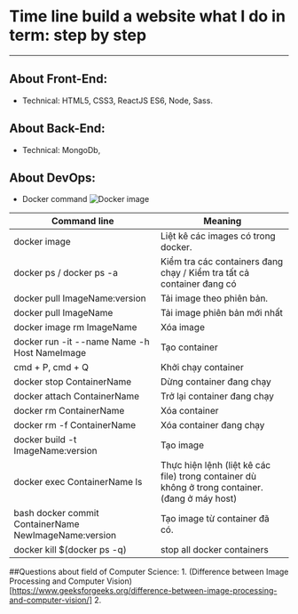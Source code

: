 # Time line build a website what I do in term: step by step
---
## About Front-End:

-   Technical: HTML5, CSS3, ReactJS ES6, Node, Sass.

## About Back-End:
-   Technical: MongoDb,
## About DevOps:
- Docker command
![Docker image](https://github.com/docker/compose/raw/v2/logo.png?raw=true)

| Command line                                          | Meaning                                                                                         |
| ----------------------------------------------------- | ----------------------------------------------------------------------------------------------- |
| docker image                                          | Liệt kê các images có trong docker.                                                             |
| docker ps / docker ps -a                              | Kiểm tra các containers đang chạy / Kiểm tra tất cả container đang có                           |
| docker pull ImageName:version                    | Tải image theo phiên bản.    |
| docker pull ImageName                             | Tải image phiên bản mới nhất |
| docker image rm ImageName                             | Xóa image                                                                                       |
| docker run -it --name Name -h Host NameImage          | Tạo container                                                                                   |
| cmd + P, cmd + Q                                      | Khởi chạy container                                                                             |
| docker stop ContainerName                             | Dừng container đang chạy                                                                        |
| docker attach ContainerName                           | Trở lại container đang chạy                                                                     |
| docker rm ContainerName                               | Xóa container                                                                                   |
| docker rm -f ContainerName                            | Xóa container đang chạy                                                                         |
| docker build -t ImageName:version                     | Tạo image                                                                                       |
| docker exec ContainerName ls                          | Thực hiện lệnh (liệt kê các file) trong container dù không ở trong container. (đang ở máy host) |
| bash docker commit ContainerName NewImageName:version | Tạo image từ container đã có.                                                                   |
| docker kill $(docker ps -q)                           | stop all docker containers                                                                      |


##Questions about field of Computer Science:
    1. (Difference between Image Processing and Computer Vision)[https://www.geeksforgeeks.org/difference-between-image-processing-and-computer-vision/]
    2.
